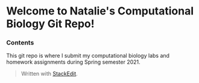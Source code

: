 ﻿# Welcome to Natalie's Computational Biology Git Repo! 

### Contents
This git repo is where I submit my computational biology labs and homework assignments during Spring semester 2021. 



> Written with [StackEdit](https://stackedit.io/).
